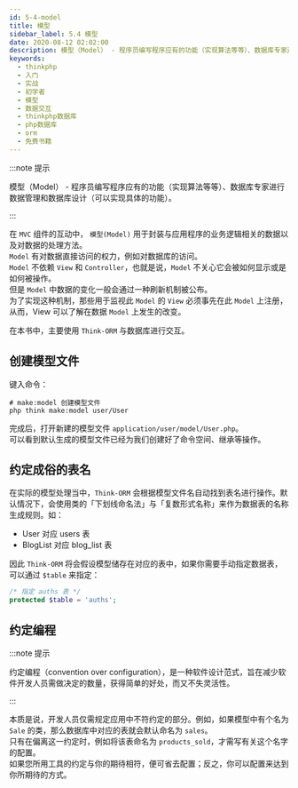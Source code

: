 ```yaml
---
id: 5-4-model
title: 模型
sidebar_label: 5.4 模型
date: 2020-08-12 02:02:00
description: 模型（Model） - 程序员编写程序应有的功能（实现算法等等）、数据库专家进行数据管理和数据库设计（可以实现具体的功能）。
keywords:
  - thinkphp
  - 入门
  - 实战
  - 初学者
  - 模型
  - 数据交互
  - thinkphp数据库
  - php数据库
  - orm
  - 免费书籍
---
```


:::note 提示

模型（Model） - 程序员编写程序应有的功能（实现算法等等）、数据库专家进行数据管理和数据库设计（可以实现具体的功能）。

:::

在 `MVC` 组件的互动中， `模型(Model)` 用于封装与应用程序的业务逻辑相关的数据以及对数据的处理方法。  
`Model` 有对数据直接访问的权力，例如对数据库的访问。  
`Model` 不依赖 `View` 和 `Controller`，也就是说，`Model` 不关心它会被如何显示或是如何被操作。  
但是 `Model` 中数据的变化一般会通过一种刷新机制被公布。  
为了实现这种机制，那些用于监视此 `Model` 的 `View` 必须事先在此 `Model` 上注册，从而，View 可以了解在数据 `Model` 上发生的改变。

在本书中，主要使用 `Think-ORM` 与数据库进行交互。

## 创建模型文件

键入命令：

```shell title="shell"
# make:model 创建模型文件
php think make:model user/User
```

完成后，打开新建的模型文件 `application/user/model/User.php`。  
可以看到默认生成的模型文件已经为我们创建好了命令空间、继承等操作。

## 约定成俗的表名

在实际的模型处理当中，`Think-ORM` 会根据模型文件名自动找到表名进行操作。默认情况下，会使用类的「下划线命名法」与「复数形式名称」来作为数据表的名称生成规则。如：

- User 对应 users 表
- BlogList 对应 blog_list 表

因此 `Think-ORM` 将会假设模型储存在对应的表中，如果你需要手动指定数据表，可以通过 `$table` 来指定：

```php title="model.php"
/* 指定 auths 表 */
protected $table = 'auths';
```

## 约定编程

:::note 提示

约定编程（convention over configuration），是一种软件设计范式，旨在减少软件开发人员需做决定的数量，获得简单的好处，而又不失灵活性。

:::

本质是说，开发人员仅需规定应用中不符约定的部分。例如，如果模型中有个名为 `Sale` 的类，那么数据库中对应的表就会默认命名为 `sales`。  
只有在偏离这一约定时，例如将该表命名为 `products_sold`，才需写有关这个名字的配置。  
如果您所用工具的约定与你的期待相符，便可省去配置；反之，你可以配置来达到你所期待的方式。
